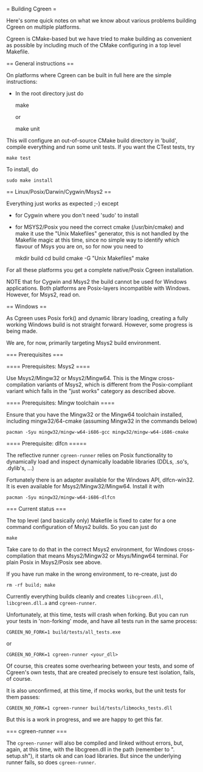 = Building Cgreen =

Here's some quick notes on what we know about various problems
building Cgreen on multiple platforms.

Cgreen is CMake-based but we have tried to make building as convenient
as possible by including much of the CMake configuring in a top level
Makefile.

== General instructions ==

On platforms where Cgreen can be built in full here are the simple instructions:

- In the root directory just do

    make

  or

    make unit

This will configure an out-of-source CMake build directory in 'build',
compile everything and run some unit tests. If you want the CTest
tests, try

    make test

To install, do

    sudo make install

== Linux/Posix/Darwin/Cygwin/Msys2 ==

Everything just works as expected ;-) except

- for Cygwin where you don't need 'sudo' to install

- for MSYS2/Posix you need the correct cmake (/usr/bin/cmake) and make
  it use the "Unix Makefiles" generator, this is not handled by the
  Makefile magic at this time, since no simple way to identify which
  flavour of Msys you are on, so for now you need to

    mkdir build
    cd build
    cmake -G "Unix Makefiles"
    make

For all these platforms you get a complete native/Posix Cgreen
installation.

NOTE that for Cygwin and Msys2 the build cannot be used for Windows
applications. Both platforms are Posix-layers incompatible with
Windows. However, for Msys2, read on.

== Windows ==

As Cgreen uses Posix fork() and dynamic library loading, creating a
fully working Windows build is not straight forward. However, some
progress is being made.

We are, for now, primarily targeting Msys2 build environment.

=== Prerequisites ===

==== Prerequisites: Msys2 ====

Use Msys2/Mingw32 or Msys2/Mingw64. This is the Mingw
cross-compilation variants of Msys2, which is different from the
Posix-compliant variant which falls in the "just works" category as
described above.

==== Prerequisites: Mingw toolchain ====

Ensure that you have the Mingw32 or the Mingw64 toolchain installed,
including mingw32/64-cmake (assuming Mingw32 in the commands below)

    pacman -Syu mingw32/mingw-w64-i686-gcc mingw32/mingw-w64-i686-cmake

==== Prerequisite: dlfcn =====

The reflective runner `cgreen-runner` relies on Posix functionality to
dynamically load and inspect dynamically loadable libraries (DDLs,
.so's, .dylib's, ...)

Fortunately there is an adapter available for the Windows API,
dlfcn-win32. It is even available for Msys2/Mingw32/Mingw64. Install it with

    pacman -Syu mingw32/mingw-w64-i686-dlfcn

=== Current status ===

The top level (and basically only) Makefile is fixed to cater for a
one command configuration of Msys2 builds. So you can just do

    make

Take care to do that in the correct Msys2 environment, for Windows
cross-compilation that means Msys2/Mingw32 or Msys/Mingw64
terminal. For plain Posix in Msys2/Posix see above.

If you have run make in the wrong environment, to re-create, just do

    rm -rf build; make

Currently everything builds cleanly and creates `libcgreen.dll`,
`libcgreen.dll.a` and `cgreen-runner`.

Unfortunately, at this time, tests will crash when forking. But you
can run your tests in 'non-forking' mode, and have all tests run in
the same process:

    CGREEN_NO_FORK=1 build/tests/all_tests.exe

or

    CGREEN_NO_FORK=1 cgreen-runner <your_dll>

Of course, this creates some overhearing between your tests, and some
of Cgreen's own tests, that are created precisely to ensure test
isolation, fails, of course.

It is also unconfirmed, at this time, if mocks works, but the unit
tests for them passes:

    CGREEN_NO_FORK=1 cgreen-runner build/tests/libmocks_tests.dll

But this is a work in progress, and we are happy to get this far.

=== cgreen-runner ===

The `cgreen-runner` will also be compiled and linked without errors,
but, again, at this time, with the libcgreen.dll in the path (remember
to ". setup.sh"), it starts ok and can load libraries. But since the
underlying runner fails, so does `cgreen-runner`.
